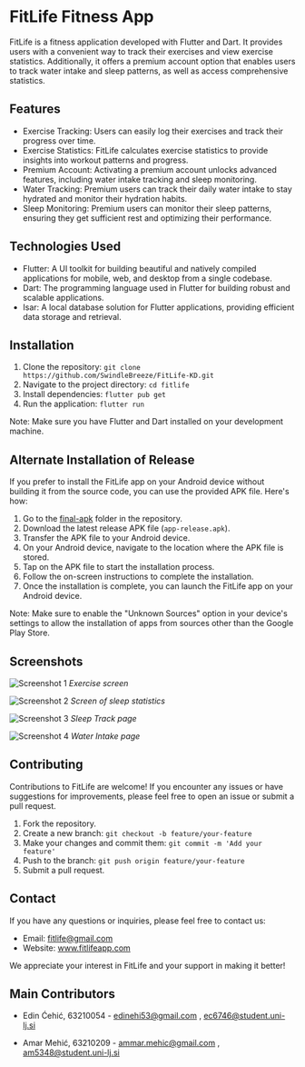 # FitLife Fitness App

FitLife is a fitness application developed with Flutter and Dart. It provides users with a convenient way to track their exercises and view exercise statistics. Additionally, it offers a premium account option that enables users to track water intake and sleep patterns, as well as access comprehensive statistics.

## Features

- Exercise Tracking: Users can easily log their exercises and track their progress over time.
- Exercise Statistics: FitLife calculates exercise statistics to provide insights into workout patterns and progress.
- Premium Account: Activating a premium account unlocks advanced features, including water intake tracking and sleep monitoring.
- Water Tracking: Premium users can track their daily water intake to stay hydrated and monitor their hydration habits.
- Sleep Monitoring: Premium users can monitor their sleep patterns, ensuring they get sufficient rest and optimizing their performance.

## Technologies Used

- Flutter: A UI toolkit for building beautiful and natively compiled applications for mobile, web, and desktop from a single codebase.
- Dart: The programming language used in Flutter for building robust and scalable applications.
- Isar: A local database solution for Flutter applications, providing efficient data storage and retrieval.

## Installation

1. Clone the repository: `git clone https://github.com/SwindleBreeze/FitLife-KD.git`
2. Navigate to the project directory: `cd fitlife`
3. Install dependencies: `flutter pub get`
4. Run the application: `flutter run`

Note: Make sure you have Flutter and Dart installed on your development machine.

## Alternate Installation of Release

If you prefer to install the FitLife app on your Android device without building it from the source code, you can use the provided APK file. Here's how:

1. Go to the [final-apk](/final-apk) folder in the repository.
2. Download the latest release APK file (`app-release.apk`).
3. Transfer the APK file to your Android device.
4. On your Android device, navigate to the location where the APK file is stored.
5. Tap on the APK file to start the installation process.
6. Follow the on-screen instructions to complete the installation.
7. Once the installation is complete, you can launch the FitLife app on your Android device.

Note: Make sure to enable the "Unknown Sources" option in your device's settings to allow the installation of apps from sources other than the Google Play Store.

## Screenshots

![Screenshot 1](screenshots/exercise-screen.jpg)
*Exercise screen*

![Screenshot 2](screenshots/sleep-stats.jpg)
*Screen of sleep statistics*

![Screenshot 3](screenshots/sleep-track.jpg)
*Sleep Track page*

![Screenshot 4](screenshots/water-intake.jpg)
*Water Intake page*

## Contributing

Contributions to FitLife are welcome! If you encounter any issues or have suggestions for improvements, please feel free to open an issue or submit a pull request.

1. Fork the repository.
2. Create a new branch: `git checkout -b feature/your-feature`
3. Make your changes and commit them: `git commit -m 'Add your feature'`
4. Push to the branch: `git push origin feature/your-feature`
5. Submit a pull request.

## Contact

If you have any questions or inquiries, please feel free to contact us:

- Email: fitlife@gmail.com
- Website: www.fitlifeapp.com

We appreciate your interest in FitLife and your support in making it better!

## Main Contributors

- Edin Ćehić, 63210054 - edinehi53@gmail.com , ec6746@student.uni-lj.si

- Amar Mehić, 63210209 - ammar.mehic@gmail.com , am5348@student.uni-lj.si
